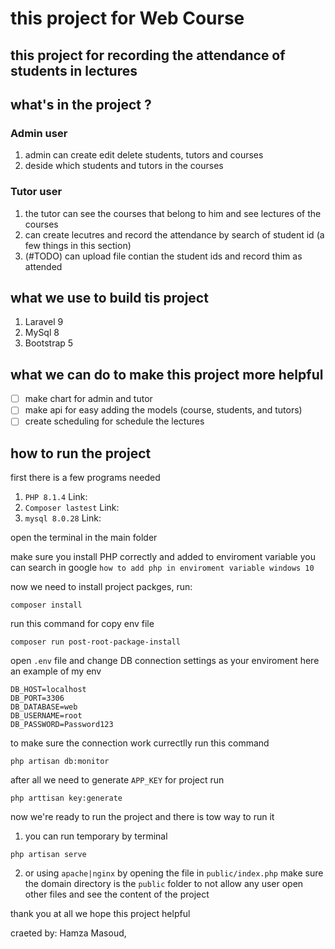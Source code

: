 # this project for Web Course
## this project for recording the attendance of students in lectures
## what's in the project ?
### Admin user
1. admin can create edit delete students, tutors and courses
2. deside which students and tutors in the courses
### Tutor user
1. the tutor can see the courses that belong to him and see lectures of the courses
2. can create lecutres and record the attendance by search of student id (a few things in this section)
3. (#TODO) can upload file contian the student ids and record thim as attended

## what we use to build tis project
1. Laravel 9
2. MySql 8
3. Bootstrap 5

## what we can do to make this project more helpful
- [ ] make chart for admin and tutor
- [ ] make api for easy adding the models (course, students, and tutors) 
- [ ] create scheduling for schedule the lectures

## how to run the project
first there is a few programs needed
1. `PHP 8.1.4` Link:
2. `Composer lastest` Link:
3. `mysql 8.0.28` Link:

open the terminal in the main folder

make sure you install PHP correctly and added to enviroment variable you can search in google `how to add php in enviroment variable windows 10`

now we need to install project packges, run:
```
composer install
```

run this command for copy env file

```
composer run post-root-package-install
```
open `.env` file and change DB connection settings as your enviroment
here an example of my env
```
DB_HOST=localhost
DB_PORT=3306
DB_DATABASE=web
DB_USERNAME=root
DB_PASSWORD=Password123
```
to make sure the connection work currectlly run this command
```
php artisan db:monitor
```
after all we need to generate `APP_KEY` for project run 
```
php arttisan key:generate
```
now we're ready to run the project and there is tow way to run it

1. you can run temporary by terminal 
```
php artisan serve
```
2. or using `apache|nginx` by opening the file in `public/index.php`
make sure the domain directory is the `public` folder to not allow any user open other files and see the content of the project


thank you at all
  we hope this project helpful

craeted by: Hamza Masoud, 
